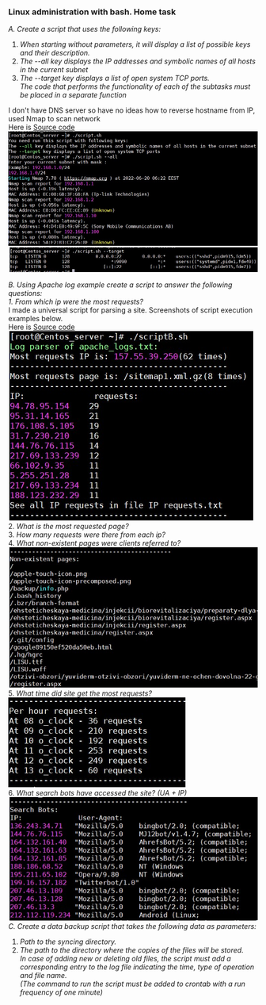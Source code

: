 ### Linux administration with bash. Home task  
*A. Create a script that uses the following keys:*  
1. *When starting without parameters, it will display a list of possible keys and their description.*  
2. *The --all key displays the IP addresses and symbolic names of all hosts in the current subnet*  
3. *The --target key displays a list of open system TCP ports.*  
*The code that performs the functionality of each of the subtasks must be placed in a separate function*  

I don't have DNS server so have no ideas how to reverse hostname from IP, used Nmap to scan network  
Here is [Source code](https://github.com/hazard2005/DevOps_online_Odessa_2022Q1Q2/blob/main/m6/task6/scripts/scriptA.sh)  
<img src="images/1.jpg">  
<img src="images/1.1.jpg">  

*B. Using Apache log example create a script to answer the following questions:*  
*1. From which ip were the most requests?*  
I made a universal script for parsing a site. Screenshots of script execution examples below.  
Here is [Source code](https://github.com/hazard2005/DevOps_online_Odessa_2022Q1Q2/blob/main/m6/task6/scripts/scriptB.sh)  
<img src="images/2.1.jpg">  
2. *What is the most requested page?*  
3. *How many requests were there from each ip?*  
4. *What non-existent pages were clients referred to?*  
<img src="images/2.3.jpg">  
5. *What time did site get the most requests?*  
<img src="images/2.4.jpg">  
6. *What search bots have accessed the site? (UA + IP)*  
<img src="images/2.6.jpg">  
*C. Create a data backup script that takes the following data as parameters:*  
1. *Path to the syncing  directory.*  
2. *The path to the directory where the copies of the files will be stored.*  
*In case of adding new or deleting old files, the script must add a corresponding entry to the log file indicating the time, type of operation and file name.*  
*(The command to run the script must be added to crontab with a run frequency of one minute)*  